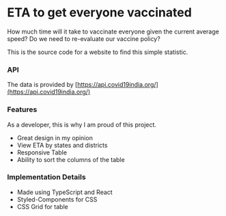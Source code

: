 # ETA to get everyone vaccinated

How much time will it take to vaccinate everyone given the current average speed? Do we need to re-evaluate our vaccine policy?

This is the source code for a website to find this simple statistic.

### API

The data is provided by [https://api.covid19india.org/](https://api.covid19india.org/)

### Features

As a developer, this is why I am proud of this project.

- Great design in my opinion
- View ETA by states and districts
- Responsive Table
- Ability to sort the columns of the table

### Implementation Details

- Made using TypeScript and React
- Styled-Components for CSS
- CSS Grid for table
